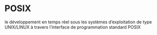 # POSIX
 le développement en temps réel sous les systèmes d’exploitation de type UNIX/LINUX à travers l’interface de programmation standard POSIX
